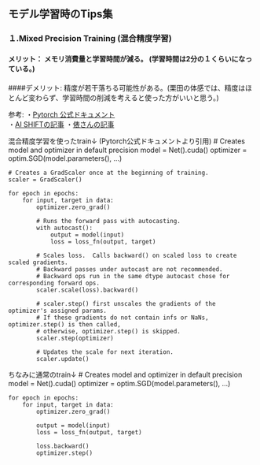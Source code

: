 ## モデル学習時のTips集

### １.Mixed Precision Training (混合精度学習)
  #### メリット： メモリ消費量と学習時間が減る。 (学習時間は2分の１くらいになっている。)
  ####デメリット: 精度が若干落ちる可能性がある。(栗田の体感では、精度はほとんど変わらず、学習時間の削減を考えると使った方がいいと思う。)
  
  参考: 
  ・[Pytorch 公式ドキュメント](https://pytorch.org/docs/stable/notes/amp_examples.html#typical-mixed-precision-training)<br>
  ・[AI SHIFTの記事](https://www.ai-shift.co.jp/techblog/2138)
  ・[俵さんの記事](https://tawara.hatenablog.com/entry/2021/05/31/220936)<br>
  
  混合精度学習を使ったtrain↓ (Pytorch公式ドキュメントより引用)
    # Creates model and optimizer in default precision
    model = Net().cuda()
    optimizer = optim.SGD(model.parameters(), ...)

    # Creates a GradScaler once at the beginning of training.
    scaler = GradScaler()

    for epoch in epochs:
        for input, target in data:
            optimizer.zero_grad()

            # Runs the forward pass with autocasting.
            with autocast():
                output = model(input)
                loss = loss_fn(output, target)

            # Scales loss.  Calls backward() on scaled loss to create scaled gradients.
            # Backward passes under autocast are not recommended.
            # Backward ops run in the same dtype autocast chose for corresponding forward ops.
            scaler.scale(loss).backward()

            # scaler.step() first unscales the gradients of the optimizer's assigned params.
            # If these gradients do not contain infs or NaNs, optimizer.step() is then called,
            # otherwise, optimizer.step() is skipped.
            scaler.step(optimizer)

            # Updates the scale for next iteration.
            scaler.update()
          
  ちなみに通常のtrain↓
    # Creates model and optimizer in default precision
    model = Net().cuda()
    optimizer = optim.SGD(model.parameters(), ...)

    for epoch in epochs:
        for input, target in data:
            optimizer.zero_grad()

            output = model(input)
            loss = loss_fn(output, target)

            loss.backward()
            optimizer.step()



